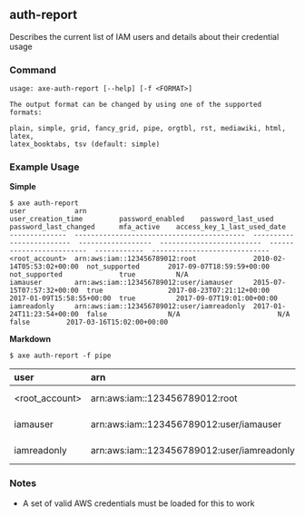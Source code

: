 
## auth-report

Describes the current list of IAM users and details about their credential usage

### Command

```
usage: axe-auth-report [--help] [-f <FORMAT>]

The output format can be changed by using one of the supported formats:

plain, simple, grid, fancy_grid, pipe, orgtbl, rst, mediawiki, html, latex,
latex_booktabs, tsv (default: simple)
```

### Example Usage

**Simple**
```
$ axe auth-report
user            arn                                         user_creation_time         password_enabled    password_last_used         password_last_changed      mfa_active    access_key_1_last_used_date
--------------  ------------------------------------------  -------------------------  ------------------  -------------------------  -------------------------  ------------  -----------------------------
<root_account>  arn:aws:iam::123456789012:root              2010-02-14T05:53:02+00:00  not_supported       2017-09-07T18:59:59+00:00  not_supported              true          N/A
iamauser        arn:aws:iam::123456789012:user/iamauser     2015-07-15T07:57:32+00:00  true                2017-08-23T07:21:12+00:00  2017-01-09T15:58:55+00:00  true          2017-09-07T19:01:00+00:00
iamreadonly     arn:aws:iam::123456789012:user/iamreadonly  2017-01-24T11:23:54+00:00  false               N/A                        N/A                        false         2017-03-16T15:02:00+00:00
```

**Markdown**
```
$ axe auth-report -f pipe
```

| user           | arn                                        | user_creation_time        | password_enabled   | password_last_used        | password_last_changed     | mfa_active   | access_key_1_last_used_date   |
|:---------------|:-------------------------------------------|:--------------------------|:-------------------|:--------------------------|:--------------------------|:-------------|:------------------------------|
| <root_account> | arn:aws:iam::123456789012:root             | 2010-02-14T05:53:02+00:00 | not_supported      | 2017-09-07T18:59:59+00:00 | not_supported             | true         | N/A                           |
| iamauser       | arn:aws:iam::123456789012:user/iamauser    | 2015-07-15T07:57:32+00:00 | true               | 2017-08-23T07:21:12+00:00 | 2017-01-09T15:58:55+00:00 | true         | 2017-09-07T19:01:00+00:00     |
| iamreadonly    | arn:aws:iam::123456789012:user/iamreadonly | 2017-01-24T11:23:54+00:00 | false              | N/A                       | N/A                       | false        | 2017-03-16T15:02:00+00:00     |


### Notes

 - A set of valid AWS credentials must be loaded for this to work

